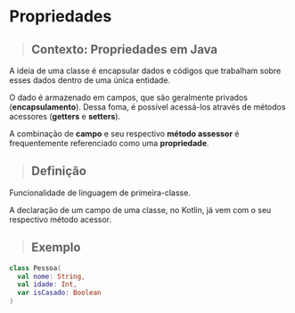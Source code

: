 # Propriedades

> ## **Contexto: Propriedades em Java**

A ideia de uma classe é encapsular dados e códigos que trabalham sobre esses dados dentro de uma única entidade.

O dado é armazenado em campos, que são geralmente privados (**encapsulamento**). Dessa foma, é possível acessá-los através de métodos acessores (**getters** e **setters**).

A combinação de **campo** e seu respectivo **método assessor** é frequentemente referenciado como uma **propriedade**.

> ## **Definição**

Funcionalidade de linguagem de primeira-classe.

A declaração de um campo de uma classe, no Kotlin, já vem com o seu respectivo método acessor.

> ## **Exemplo**

```kotlin
class Pessoa(
  val nome: String,
  val idade: Int,
  var isCasado: Boolean
)
```